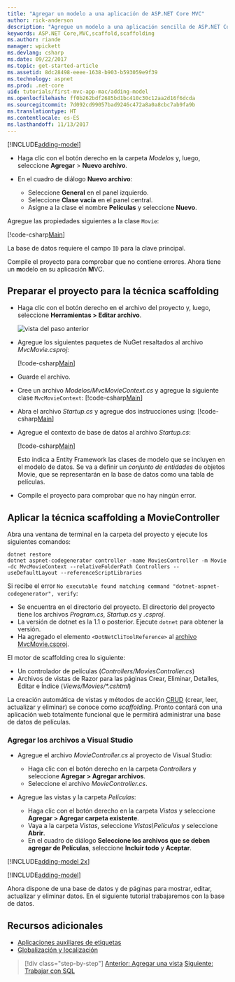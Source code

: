 ```yaml
---
title: "Agregar un modelo a una aplicación de ASP.NET Core MVC"
author: rick-anderson
description: "Agregue un modelo a una aplicación sencilla de ASP.NET Core."
keywords: ASP.NET Core,MVC,scaffold,scaffolding
ms.author: riande
manager: wpickett
ms.devlang: csharp
ms.date: 09/22/2017
ms.topic: get-started-article
ms.assetid: 8dc28498-eeee-1638-b903-b593059e9f39
ms.technology: aspnet
ms.prod: .net-core
uid: tutorials/first-mvc-app-mac/adding-model
ms.openlocfilehash: ff0b262bdf2685bd1bc410c30c12aa2d16f6dcda
ms.sourcegitcommit: 7d092cd99057bad9246c472a8a0a8cbc7ab9fa9b
ms.translationtype: HT
ms.contentlocale: es-ES
ms.lasthandoff: 11/13/2017
---
```

[!INCLUDE[adding-model](../../includes/mvc-intro/adding-model1.md)]

* Haga clic con el botón derecho en la carpeta *Modelos* y, luego, seleccione **Agregar** > **Nuevo archivo**. 
* En el cuadro de diálogo **Nuevo archivo**:

  * Seleccione **General** en el panel izquierdo.
  * Seleccione **Clase vacía** en el panel central.
  * Asigne a la clase el nombre **Películas** y seleccione **Nuevo**.

Agregue las propiedades siguientes a la clase `Movie`:

[!code-csharp[Main](../../tutorials/first-mvc-app/start-mvc/sample/MvcMovie/Models/MovieNoEF.cs?name=snippet_1)]

La base de datos requiere el campo `ID` para la clave principal.

Compile el proyecto para comprobar que no contiene errores. Ahora tiene un **m**odelo en su aplicación **M**VC.

## <a name="prepare-the-project-for-scaffolding"></a>Preparar el proyecto para la técnica scaffolding

- Haga clic con el botón derecho en el archivo del proyecto y, luego, seleccione **Herramientas > Editar archivo**.

  ![vista del paso anterior](adding-model/_static/1.png)

- Agregue los siguientes paquetes de NuGet resaltados al archivo *MvcMovie.csproj*:
             
  [!code-csharp[Main](../first-mvc-app-xplat/start-mvc/sample/MvcMovie/MvcMovie.csproj?highlight=7,10)]

- Guarde el archivo.

- Cree un archivo *Modelos/MvcMovieContext.cs* y agregue la siguiente clase `MvcMovieContext`:  [!code-csharp[Main](../../tutorials/first-mvc-app-xplat/start-mvc/sample/MvcMovie/Models/MvcMovieContext.cs)]
   
- Abra el archivo *Startup.cs* y agregue dos instrucciones using:  [!code-csharp[Main](../../tutorials/first-mvc-app-xplat/start-mvc/sample/MvcMovie/Startup.cs?name=snippet1&highlight=1,2)]

- Agregue el contexto de base de datos al archivo *Startup.cs*:

   [!code-csharp[Main](../../tutorials/first-mvc-app-xplat/start-mvc/sample/MvcMovie/Startup.cs?name=snippet2&highlight=6-7)]

  Esto indica a Entity Framework las clases de modelo que se incluyen en el modelo de datos. Se va a definir un *conjunto de entidades* de objetos Movie, que se representarán en la base de datos como una tabla de películas.

- Compile el proyecto para comprobar que no hay ningún error.

## <a name="scaffold-the-moviecontroller"></a>Aplicar la técnica scaffolding a MovieController

Abra una ventana de terminal en la carpeta del proyecto y ejecute los siguientes comandos:

```
dotnet restore
dotnet aspnet-codegenerator controller -name MoviesController -m Movie -dc MvcMovieContext --relativeFolderPath Controllers --useDefaultLayout --referenceScriptLibraries 
```
Si recibe el error `No executable found matching command "dotnet-aspnet-codegenerator", verify`:

 * Se encuentra en el directorio del proyecto. El directorio del proyecto tiene los archivos *Program.cs*, *Startup.cs* y *.csproj*.
 * La versión de dotnet es la 1.1 o posterior. Ejecute `dotnet` para obtener la versión.
 * Ha agregado el elemento `<DotNetCliToolReference>` al [archivo MvcMovie.csproj](#prepare-the-project-for-scaffolding).
 
<!--
> [!NOTE]
> If you get an error when the scaffolding command runs, see [issue 444 in the scaffolding repository](https://github.com/aspnet/scaffolding/issues/444) for a workaround.
-->

El motor de scaffolding crea lo siguiente:

* Un controlador de películas (*Controllers/MoviesController.cs*)
* Archivos de vistas de Razor para las páginas Crear, Eliminar, Detalles, Editar e Índice (*Views/Movies/\*.cshtml*)

La creación automática de vistas y métodos de acción [CRUD](https://wikipedia.org/wiki/Create,_read,_update_and_delete) (crear, leer, actualizar y eliminar) se conoce como *scaffolding*. Pronto contará con una aplicación web totalmente funcional que le permitirá administrar una base de datos de películas.

### <a name="add-the-files-to-visual-studio"></a>Agregar los archivos a Visual Studio

* Agregue el archivo *MovieController.cs* al proyecto de Visual Studio:

  * Haga clic con el botón derecho en la carpeta *Controllers* y seleccione **Agregar > Agregar archivos**.
  * Seleccione el archivo *MovieController.cs*.

* Agregue las vistas y la carpeta *Películas*:

  * Haga clic con el botón derecho en la carpeta *Vistas* y seleccione **Agregar > Agregar carpeta existente**.
  * Vaya a la carpeta *Vistas*, seleccione *Vistas\Películas* y seleccione **Abrir**.
  * En el cuadro de diálogo **Seleccione los archivos que se deben agregar de Películas**, seleccione **Incluir todo** y **Aceptar**.

[!INCLUDE[adding-model 2x](../../includes/mvc-intro/adding-model2xp.md)]

[!INCLUDE[adding-model](../../includes/mvc-intro/adding-model3.md)]

Ahora dispone de una base de datos y de páginas para mostrar, editar, actualizar y eliminar datos. En el siguiente tutorial trabajaremos con la base de datos.

## <a name="additional-resources"></a>Recursos adicionales

* [Aplicaciones auxiliares de etiquetas](xref:mvc/views/tag-helpers/intro)
* [Globalización y localización](xref:fundamentals/localization)

>[!div class="step-by-step"]
[Anterior: Agregar una vista](adding-view.md)
[Siguiente: Trabajar con SQL](working-with-sql.md)  
